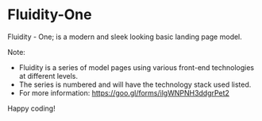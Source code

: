 # Fluidity-One

Fluidity - One; is a modern and sleek looking basic landing page model.

Note:
 - Fluidity is a series of model pages using various front-end technologies at different levels.
 - The series is numbered and will have the technology stack used listed.
 - For more information: https://goo.gl/forms/ilgWNPNH3ddgrPet2

Happy coding!
